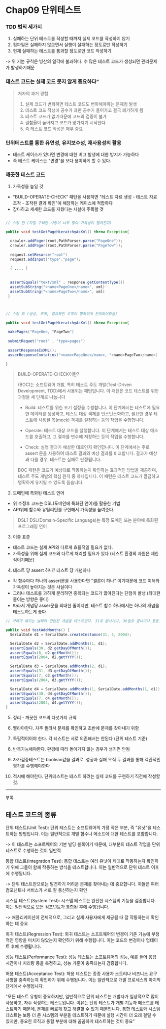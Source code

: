 # Chap09 단위테스트

### TDD 법칙 세가지

1. 실패하는 단위 테스트를 작성할 때까지 실제 코드를 작성하지 않기
2. 컴파일은 실패하지 않으면서 실행이 실패하는 정도로만 작성하기
3. 현재 실패하는 테스트를 통과할 정도로만 코드 작성하기

-> 위 기본 규칙은 빙산의 일각에 불과하다. 수 많은 테스트 코드가 생성되면 관리문제가 발생하기때문


### 테스트 코드는 실제 코드 못지 않게 중요하다"

> 저자의 과거 경험
> 1. 실제 코드가 변화하면 테스트 코드도 변화해야하는 문제점 발생
> 2. 테스트 코드 작성에 공수가 과한 공수가 들어가고 결국 폐기하게 됨
> 3. 테스트 코드가 없기때문에 코드의 검증이 불가
> 4. 결함율이 높아지고 코드가 망가지기 시작한다.
> 5. 즉 테스트 코드 작성은 매우 중요


### 단위테스트를 통한 유연성, 유지보수성, 재사용성의 활용

- 테스트 케이스가 있다면 변경에 대한 버그 발생에 대한 방지가 가능하다
- 즉 테스트 케이스는 "변경"을 보다 용이하게 할 수 있다.


### 깨끗한 테스트 코드

1. 가독성을 높일 것
- "BUILD-OPERATE-CHECK" 패턴을 사용하면 "테스트 자료 생성 - 테스트 자료 조작 - 조작된 결과 확인"에 해당하는 케이스에 적합하다
- 잡다하고 세세한 코드를 지웠다는 사실에 주목할 것

```java

// 수정 전 (자질 구레한 사항이 너무 많아 가독성이 떨어진다)

public void testGetPageHieratchyAsXml() throw Exception{

  crawler.addPager(root,PathParser.parse("PageOne"));
  crawler.addPager(root,PathParser.parse("PageTow"));
  
  request.setResorce("root")
  request.addInput("type","page");
  
  { .... }
  
  
  assertEquals("text/xml" , response.getContentType())
  assetSubString("<name>PageOne</name>", xml)
  assetSubString("<name>PageTwo</name>", xml)
 }
 
 ```
 
 ```java

// 수정 후 (생성, 조작, 결과확인 로직이 명확하게 분리되어있음)

public void testGetPageHieratchyAsXml() throw Exception{

  makePages("PageOne, "PageTwo")
  
  submitRequet("root" , "type=pages")
  
  assertResponseIsXML();
  asserResponseContatins("<name>PageOne</name>, "<name>PageTwo</name>)
  
 }
 
 ```

> BUILD-OPERATE-CHECK이란?
>
> (BOC)는 소프트웨어 개발, 특히 테스트 주도 개발(Test-Driven Development, TDD)에서 사용되는 패턴입니다. 이 패턴은 코드 테스트를 위한 과정을 세 단계로 나눕니다
>
> - Build: 테스트를 위한 초기 설정을 수행합니다. 이 단계에서는 테스트에 필요한 데이터를 생성하고, 테스트 대상 객체를 인스턴스화하고, 필요한 경우 테스트에 사용될 목(mock) 객체를 설정하는 등의 작업을 수행합니다.
>
> - Operate: 테스트 대상 코드를 실행합니다. 이 단계에서는 테스트 대상 메소드를 호출하고, 그 결과를 변수에 저장하는 등의 작업을 수행합니다.
> 
> - Check: 실행 결과가 예상한 대로인지 확인합니다. 이 단계에서는 주로 assert 문을 사용하여 테스트 결과와 예상 결과를 비교합니다. 결과가 예상과 다를 경우, 테스트는 실패로 판정됩니다.
>
> BOC 패턴은 코드가 예상대로 작동하는지 확인하는 효과적인 방법을 제공하며, 테스트 주도 개발의 핵심 원칙 중 하나입니다. 이 패턴은 테스트 코드가 깔끔하고 명확하게 유지될 수 있도록 돕습니다.



2. 도메인에 특화된 테스트 언어
- 위 수정후 코드는 DSL(도메인에 특화된 언어)를 활용한 기법
- API위에 함수와 유틸리틴를 구현해서 가독성을 높여준다.


> DSL?
>  DSL(Domain-Specific Language)는 특정 도메인 또는 분야에 특화된 프로그래밍 언어

3. 이중 표준
- 테스트 코드는 실제 API와 다르게 효율적일 필요가 없다.
- 가독성을 위해 실제 코드와 다르게 처리할 필요가 있다 (테스트 환경의 자원은 제한적이기때문)


4. 테스트 당 assert 하나? 테스트 당 개념하나
- 각 함수마다 하나의 assert문을 사용한다면 "결론이 하나" 이기때문에 코드 이해와 가독성이 높아지는 것은 사실이다
- 그러나 테스트를 과하게 분리하면 중복되는 코드가 많아진다는 단점이 발생 (최대한 줄이는 방향은 좋다)
- 따라서 개념당 asser문을 최대한 줄이지만, 테스트 함수 하나에서는 하나의 개념을 테스트하는게 좋다

```java
// 아래의 예지는 날짜와 관련된 개념을 테스트한다. 31로 끝나거나, 30일로 끝나거나 등등..

public void testAddMonths() {
  SerialDate d1 = SerialDate.createInstance(31, 5, 2004);

  SerialDate d2 = SerialDate.addMonths(1, d1); 
  assertEquals(30, d2.getDayOfMonth()); 
  assertEquals(6, d2.getMonth()); 
  assertEquals(2004, d2.getYYYY());

  SerialDate d3 = SerialDate.addMonths(2, d1); 
  assertEquals(31, d3.getDayOfMonth()); 
  assertEquals(7, d3.getMonth()); 
  assertEquals(2004, d3.getYYYY());

  SerialDate d4 = SerialDate.addMonths(1, SerialDate.addMonths(1, d1)); 
  assertEquals(30, d4.getDayOfMonth());
  assertEquals(7, d4.getMonth());
  assertEquals(2004, d4.getYYYY());
}


```



5. 정리 - 깨끗한 코드의 다섯가지 규칙

1. 빨라야한다. 자주 돌려서 문제를 확인하고 초반에 문제를 찾아내기 위함
2. 독립적이어야 한다. 각 테스트는 서로 의존해서는 안된다 (단위 테스트 기준)
3. 반복가능해야한다. 환경에 따라 돌아가지 않는 경우가 생기면 안됨
4. 자가검증테스트는 boolean값을 결과로. 성공과 실패 오직 두 결과를 통해 객관적인 평가를 수행해야한다
5. 적시에 해야한다. 단위테스트는 테스트 하려는 실제 코드를 구현하기 직전에 작성할 것. 

----

부록

## 테스트 코드의 종류

단위 테스트(Unit Test): 단위 테스트는 소프트웨어의 가장 작은 부분, 즉 "유닛"을 테스트하는 방법입니다. 이는 일반적으로 개별 함수나 메소드에 대한 테스트를 포함합니다.

-> 이 테스트는 소프트웨어의 기본 빌딩 블록이기 때문에, 대부분의 테스트 작업을 단위 테스트로 수행하는 것이 일반적

통합 테스트(Integration Test): 통합 테스트는 여러 유닛이 제대로 작동하는지 확인하기 위해 그들이 함께 작동하는 방식을 테스트합니다. 이는 일반적으로 단위 테스트 이후에 수행됩니다.

-> 단위 테스트만으로는 발견하기 어려운 문제를 찾아내는 데 중요합니다. 이들은 여러 컴포넌트나 서비스가 서로 잘 통신하는지 확인

시스템 테스트(System Test): 시스템 테스트는 완전한 시스템의 기능을 검증합니다. 이는 일반적으로 모든 컴포넌트가 통합된 후에 수행됩니다.

->  애플리케이션이 전체적으로, 그리고 실제 사용자에게 제공될 때 잘 작동하는지 확인하는 데 중요

회귀 테스트(Regression Test): 회귀 테스트는 소프트웨어의 변경이 기존 기능에 부정적인 영향을 미치지 않았는지 확인하기 위해 수행됩니다. 이는 코드의 변경이나 업데이트 후에 수행됩니다.

성능 테스트(Performance Test): 성능 테스트는 소프트웨어의 성능, 예를 들어 응답 시간이나 처리량 등을 측정하고, 성능 기준이 충족되는지 검증합니다.

허용 테스트(Acceptance Test): 허용 테스트는 종종 사용자 스토리나 비즈니스 요구 사항을 충족하는지 확인하기 위해 수행됩니다. 이는 일반적으로 개발 프로세스의 마지막 단계에서 수행됩니다.


"모든 테스트 유형이 중요하지만, 일반적으로 단위 테스트는 개발자가 일상적으로 많이 사용하고, 자주 작성하는 테스트입니다.  이유는 단위 테스트가 개별 기능과 메소드를 테스트하기 때문에, 문제를 빠르게 찾고 해결할 수 있기 때문입니다. 통합 테스트와 시스템 테스트는 보통 더 큰 시스템의 부분을 테스트하기 때문에 실행 시간이 더 오래 걸릴 수 있지만, 중요한 로직과 통합 부분에 대해 꼼꼼하게 테스트하는 것이 중요"


